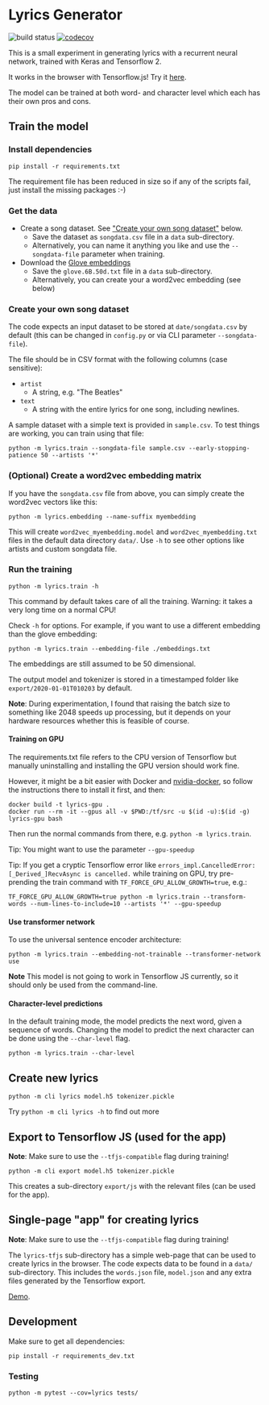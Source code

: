 # Lyrics Generator

![build status](https://github.com/dlebech/lyrics-generator/actions/workflows/python-app.yml/badge.svg)
[![codecov](https://codecov.io/gh/dlebech/lyrics-generator/branch/master/graph/badge.svg)](https://codecov.io/gh/dlebech/lyrics-generator)

This is a small experiment in generating lyrics with a recurrent neural network, trained with Keras and Tensorflow 2.

It works in the browser with Tensorflow.js! Try it [here](https://davidlebech.com/lyrics/).

The model can be trained at both word- and character level which each has their own pros and cons.

## Train the model

### Install dependencies

```shell
pip install -r requirements.txt
```

The requirement file has been reduced in size so if any of the scripts fail,
just install the missing packages :-)

### Get the data

- Create a song dataset. See ["Create your own song dataset"](#create-your-own-song-dataset) below.
  - Save the dataset as `songdata.csv` file in a `data` sub-directory.
  - Alternatively, you can name it anything you like and use the `--songdata-file` parameter when training.
- Download the [Glove embeddings](http://nlp.stanford.edu/data/glove.6B.zip)
  - Save the `glove.6B.50d.txt` file in a `data` sub-directory.
  - Alternatively, you can create your a word2vec embedding (see below)

### Create your own song dataset

The code expects an input dataset to be stored at `date/songdata.csv` by default (this can be changed in `config.py` or via CLI parameter `--songdata-file`).

The file should be in CSV format with the following columns (case sensitive):
- `artist`
  - A string, e.g. "The Beatles"
- `text`
  - A string with the entire lyrics for one song, including newlines.

A sample dataset with a simple text is provided in `sample.csv`. To test things are working, you can train using that file:

```shell
python -m lyrics.train --songdata-file sample.csv --early-stopping-patience 50 --artists '*'
```
  
### (Optional) Create a word2vec embedding matrix

If you have the `songdata.csv` file from above, you can simply create the
word2vec vectors like this:

```shell
python -m lyrics.embedding --name-suffix myembedding
```

This will create `word2vec_myembedding.model` and `word2vec_myembedding.txt`
files in the default data directory `data/`. Use `-h` to see other options
like artists and custom songdata file.

### Run the training

```shell
python -m lyrics.train -h
```

This command by default takes care of all the training. Warning: it takes a
very long time on a normal CPU!

Check `-h` for options. For example, if you want to use a different embedding
than the glove embedding:

```shell
python -m lyrics.train --embedding-file ./embeddings.txt
```

The embeddings are still assumed to be 50 dimensional.

The output model and tokenizer is stored in a timestamped folder like `export/2020-01-01T010203` by default.

**Note**: During experimentation, I found that raising the batch size to something like 2048 speeds up processing, but it depends on your hardware resources whether this is feasible of course.

#### Training on GPU

The requirements.txt file refers to the CPU version of Tensorflow but manually
uninstalling and installing the GPU version should work fine.

However, it might be a bit easier with Docker and [nvidia-docker](https://github.com/NVIDIA/nvidia-docker),
so follow the instructions there to install it first, and then:

```shell
docker build -t lyrics-gpu .
docker run --rm -it --gpus all -v $PWD:/tf/src -u $(id -u):$(id -g) lyrics-gpu bash
```

Then run the normal commands from there, e.g. `python -m lyrics.train`.

Tip: You might want to use the parameter `--gpu-speedup`

Tip: If you get a cryptic Tensorflow error like `errors_impl.CancelledError:  [_Derived_]RecvAsync is cancelled.` while training on GPU, try pre-prending the train command with `TF_FORCE_GPU_ALLOW_GROWTH=true`, e.g.:
```shell
TF_FORCE_GPU_ALLOW_GROWTH=true python -m lyrics.train --transform-words --num-lines-to-include=10 --artists '*' --gpu-speedup
```

#### Use transformer network

To use the universal sentence encoder architecture:

```shell
python -m lyrics.train --embedding-not-trainable --transformer-network use
```

**Note** This model is not going to work in Tensorflow JS currently, so it
should only be used from the command-line.

#### Character-level predictions

In the default training mode, the model predicts the next word, given a sequence of words. Changing the model to predict the next character can be done using the `--char-level` flag.

```shell
python -m lyrics.train --char-level
```

## Create new lyrics

```shell
python -m cli lyrics model.h5 tokenizer.pickle
```

Try `python -m cli lyrics -h` to find out more

## Export to Tensorflow JS (used for the app)

**Note**: Make sure to use the `--tfjs-compatible` flag during training!

```shell
python -m cli export model.h5 tokenizer.pickle
```

This creates a sub-directory `export/js` with the relevant files (can be used
for the app).

## Single-page "app" for creating lyrics

**Note**: Make sure to use the `--tfjs-compatible` flag during training!

The `lyrics-tfjs` sub-directory has a simple web-page that can be used to
create lyrics in the browser. The code expects data to be found in a `data/`
sub-directory. This includes the `words.json` file, `model.json` and any extra
files generated by the Tensorflow export.

[Demo](https://davidlebech.com/lyrics/).

## Development

Make sure to get all dependencies:

```shell
pip install -r requirements_dev.txt
```

### Testing

```shell
python -m pytest --cov=lyrics tests/
```
